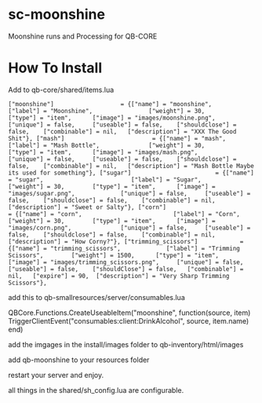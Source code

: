 # sc-moonshine
Moonshine runs and Processing for QB-CORE

<h1>How To Install</h1>
Add to qb-core/shared/items.lua

`["moonshine"]					 = {["name"] = "moonshine",						["label"] = "Moonshine",				["weight"] = 30,		["type"] = "item",		["image"] = "images/moonshine.png",			["unique"] = false,     ["useable"] = false,    ["shouldclose"] = false,    ["combinable"] = nil,   ["description"] = "XXX The Good Shit"},
["mash"]					 	 = {["name"] = "mash",							["label"] = "Mash Bottle",				["weight"] = 30,		["type"] = "item",		["image"] = "images/mash.png",					["unique"] = false,     ["useable"] = false,    ["shouldclose"] = false,    ["combinable"] = nil,   ["description"] = "Mash Bottle Maybe its used for something"},
["sugar"]					 	 = {["name"] = "sugar",							["label"] = "Sugar",					["weight"] = 30,		["type"] = "item",		["image"] = "images/sugar.png",				["unique"] = false,     ["useable"] = false,    ["shouldclose"] = false,    ["combinable"] = nil,   ["description"] = "Sweet or Salty"},
["corn"]					 	 = {["name"] = "corn",							["label"] = "Corn",					["weight"] = 30,		["type"] = "item",		["image"] = "images/corn.png",				["unique"] = false,     ["useable"] = false,    ["shouldclose"] = false,    ["combinable"] = nil,   ["description"] = "How Corny?"},
["trimming_scissors"] 		 	 = {["name"] = "trimming_scissors",           	["label"] = "Trimming Scissors",	 	["weight"] = 1500, 		["type"] = "item", 		["image"] = "images/trimming_scissors.png", 	["unique"] = false, 	["useable"] = false, 	["shouldClose"] = false,   ["combinable"] = nil,   ["expire"] = 90,  ["description"] = "Very Sharp Trimming Scissors"},`

add this to qb-smallresources/server/consumables.lua

QBCore.Functions.CreateUseableItem("moonshine", function(source, item)
    TriggerClientEvent("consumables:client:DrinkAlcohol", source, item.name)
end)

add the imgages in the install/images folder to 
qb-inventory/html/images

add qb-moonshine to your resources folder 

restart your server and enjoy.

all things in the shared/sh_config.lua are configurable.

